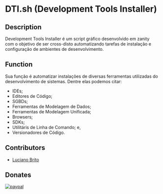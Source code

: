 # DTI.sh (Development Tools Installer)

## Description

Development Tools Installer é um script gráfico desenvolvido em zanity com o objetivo de ser cross-disto automatizando tarefas de instalação e configuração de ambientes de desenvolvimento.


## Function

 Sua função é automatizar instalações de diversas ferramentas utilizadas do desenvolvimento de sistemas. Dentre elas podemos citar:

- IDEs;
- Editores de Código;
- SGBDs;
- Ferramentas de Modelagem de Dados;
- Ferramentas de Modelagem Unificada;
- Browsers;
- SDKs;
- Utilitáris de Linha de Comando; e,
- Versionadores de Código.


## Contributors

- [Luciano Brito](https://github.com/LucianoAparecidoBritoGuedes/)

## Donates

[![paypal](https://www.paypalobjects.com/en_US/i/btn/btn_donateCC_LG.gif)](https://www.paypal.com/cgi-bin/webscr?cmd=_s-xclic&hosted_button_id=UTMFZUHX6EUGE)
